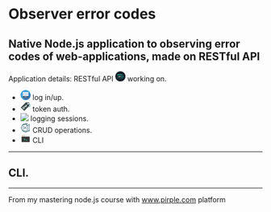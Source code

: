 # Observer error codes
Native Node.js application to observing error codes of web-applications, made on RESTful API
---

Application details:
RESTful API <img src="https://github.com/SamariddinS/SamariddinS/blob/main/img/API.png" width="20"> working on.
- <img src="https://github.com/SamariddinS/SamariddinS/blob/main/img/login.png" width="20"> log in/up.
- <img src="https://github.com/SamariddinS/SamariddinS/blob/main/img/token.png" width="20"> token auth.
- <img src="https://github.com/SamariddinS/SamariddinS/blob/main/img/log.png" width="20"> logging sessions.
- <img src="https://github.com/SamariddinS/SamariddinS/blob/main/img/CRUD.png" width="20"> CRUD operations.
- <img src="https://github.com/SamariddinS/SamariddinS/blob/main/img/CLI.png" width="20"> CLI
---

CLI.
- 
---
From my mastering node.js course with www.pirple.com platform
